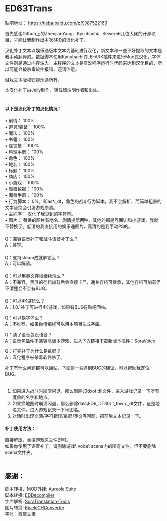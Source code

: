 # ED63Trans  
  
贴吧地址： https://tieba.baidu.com/p/9387522169  
  
首先感谢Github上的ZhenjianYang、Kyuuhachi、Sewer56几位大佬的开源项目，才能让我制作出本次3RD的汉化补丁。  
  
汉化补丁文本以娱乐通版本文本为基础进行汉化，新文本和一些不好提取的文本是我手动翻译的。数据脚本使用Kyuuhachi的LB-ARK插件来进行Mod式汉化，字体文件则是通过内存注入，主程序的文本是修改程序运行时代码来达到汉化目的，所以可能会被杀毒软件报错，还请注意。 
  
游戏文本版权归娱乐通所有。  
  
本汉化补丁由Jelly制作，转载请注明作者和出处。  
　
#### 以下是汉化补丁的汉化情况：  
•	剧情：		100%  
•	道具/装备：	100%  
•	魔法：		100%  
•	书籍：		100%  
•	连锁技：		100%  
•	料理手册：	100%  
•	角色：		100%  
•	地名：		100%  
•	标题：		100%  
•	商店：		100%  
•	小游戏：		100%  
•	魔兽数据：	100%  
•	魔兽手册：	100%  
•	行为脚本：	0%，即as*._dt，角色的战斗行为脚本，我不会解析，而简单粗暴的文本替换会引发游戏崩溃。  
•	主程序：		汉化了我见到的字符串。  
•	图片：		替换的图片有地名、剧情提示两种，其他的都是界面UI和小游戏，我就不替换了。低清的我直接用的娱乐通图片，高清的是我手动PS的。  
　  
Q：兼容语音补丁和战斗语音补丁么？  
A：兼容。  
　  
Q：支持steam成就解锁么？  
A：可以解锁。  
　  
Q：可以用英文存档继续玩么？  
A：不兼容，黑屏的存档加载后会直接卡屏，通关存档可继承，其他存档可加载但不清楚会不会有BUG。  
　  
Q：可以4K游玩么？  
A：1.0.1补丁可进行4K游戏，如果有BUG在贴吧回帖。  
  
Q：可以换字体么？  
A：不推荐，如果你懂编程可以用本项目生成字库。  

Q：装了语音包没语音？  
A：语音包插件不兼容高版本游戏，进入下方链接下载新版本插件：[SoraVoice](https://github.com/ZhenjianYang/SoraVoice/releases/tag/20230823)  
  
Q：打完补丁为什么是乱码？  
A：汉化程序被杀毒软件杀了。  
  
补丁有什么问题都可以回帖，下面是一些遇到BUG的建议，可以帮助我定位BUG。  
　  
1.	如果进入战斗时崩溃闪退，那么删除d3dxof.dll文件，进入游戏记录一下所有魔兽的名字和地点。  
2.	如果换地图时崩溃闪退，那么删除data\ED6_DT30\ t_town._dt文件，这是地名文件，进入游戏记录一下地图名。  
3.	对话时出现崩溃/字符错误/乱码/英文等问题，把前后文本记录一下。  

#### 补丁使用方法：  
直接解压，替换游戏原文件即可。  
如果你使用了语音补丁，请删除游戏\ voice\ scena内的所有文件，但不要删除scena文件夹。　  
　  
## 感谢：  
脚本转换、MOD外挂: [Aureole Suite](https://github.com/Aureole-Suite)  
脚本转换: [EDDecompiler](https://github.com/ZhenjianYang/EDDecompiler)  
字库解析: [SoraTranslation-Tools](https://github.com/ZhenjianYang/SoraTranslation-Tools)  
图片转换: [KisekiCHConverter](https://github.com/Sewer56/Kiseki-Texture-Tool)  
字体：[霞鹜文楷](https://github.com/lxgw/LxgwWenKai)  
  
